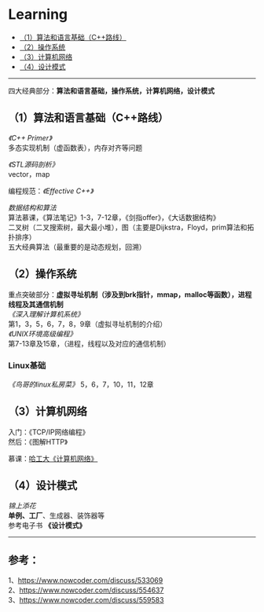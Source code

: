 # Learning
<!-- GFM-TOC -->
* [（1）算法和语言基础（C++路线）](（1）算法和语言基础（C++路线）)
* [（2）操作系统 ](（2）操作系统 )
* [（3）计算机网络 ](（3）计算机网络 )
* [（4）设计模式  ](（4）设计模式  )

<!-- GFM-TOC -->
----
四大经典部分：**算法和语言基础，操作系统，计算机网络，设计模式**

## （1）算法和语言基础（C++路线）

*《C++ Primer》*  
多态实现机制（虚函数表），内存对齐等问题

*《STL源码剖析》*  
vector，map

编程规范：*《Effective C++》*  

*数据结构和算法*  
算法慕课，《算法笔记》1-3，7-12章，《剑指offer》，《大话数据结构》    
二叉树（二叉搜索树，最大最小堆），图（主要是Dijkstra，Floyd，prim算法和拓扑排序）  
五大经典算法（最重要的是动态规划，回溯）  

## （2）操作系统  
重点突破部分：**虚拟寻址机制（涉及到brk指针，mmap，malloc等函数），进程线程及其通信机制**  
*《深入理解计算机系统》*  
第1，3，5，6，7，8，9章（虚拟寻址机制的介绍）  
*《UNIX环境高级编程》*  
第7-13章及15章，（进程，线程以及对应的通信机制）  
### Linux基础  
*《鸟哥的linux私房菜》* 5，6，7，10，11，12章


## （3）计算机网络  
入门：《TCP/IP网络编程》  
然后：《图解HTTP》  

慕课：[哈工大《计算机网络》](https://www.icourse163.org/learn/HIT-154005?tid=1206679208#/learn/content?type=detail&id=1211458162&cid=1214120243)

## （4）设计模式  
*锦上添花*  
**单例、工厂**、生成器、装饰器等  
参考电子书 **《设计模式》**

-----

## 参考：
1、https://www.nowcoder.com/discuss/533069  
2、https://www.nowcoder.com/discuss/554637  
3、https://www.nowcoder.com/discuss/559583
